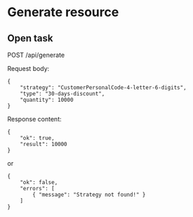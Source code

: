 # Generate resource

## Open task

POST /api/generate

Request body:

    {
        "strategy": "CustomerPersonalCode-4-letter-6-digits",
        "type": "30-days-discount",
        "quantity": 10000
    }

Response content:

    {
        "ok": true,
        "result": 10000
    }

or

    {
        "ok": false,
        "errors": [
            { "message": "Strategy not found!" }
        ]
    }